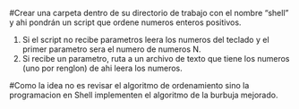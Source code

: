 #Crear una carpeta dentro de su directorio de trabajo con el nombre “shell” y ahi pondrán un script que ordene numeros enteros positivos. 
  1. Si el script no recibe parametros leera los numeros del teclado y el primer parametro sera el numero de numeros N. 
  2. Si recibe un parametro, ruta a un archivo de texto que tiene los numeros (uno por renglon) de ahi leera los numeros.

#Como la idea no es revisar el algoritmo de ordenamiento sino la programacion en Shell implementen el algoritmo de la burbuja mejorado.

